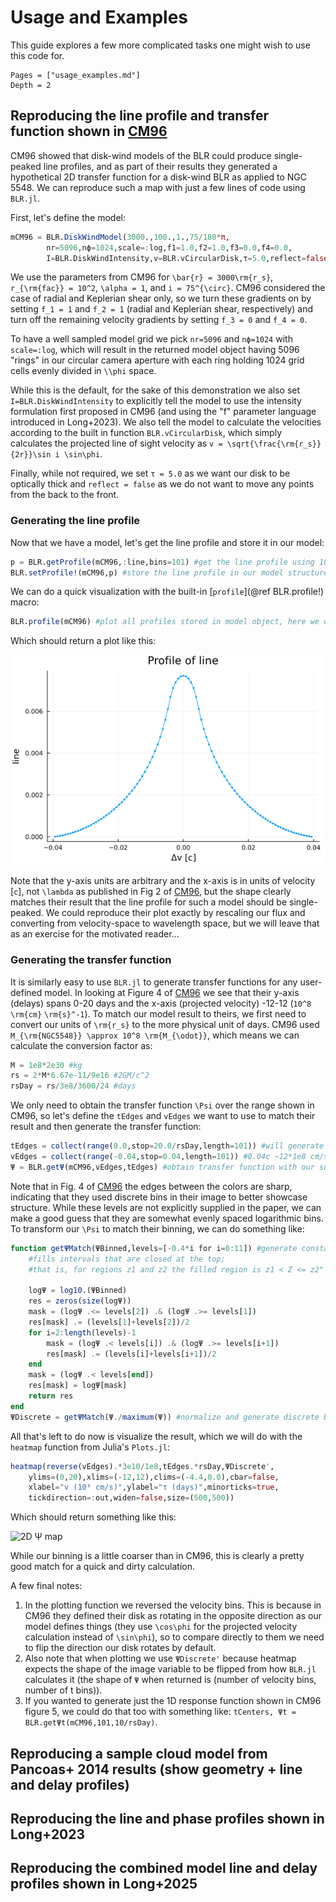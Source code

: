 # Usage and Examples

This guide explores a few more complicated tasks one might wish to use this code for. 

```@contents
Pages = ["usage_examples.md"]
Depth = 2
```

## Reproducing the line profile and transfer function shown in [CM96](https://ui.adsabs.harvard.edu/abs/1996ApJ...466..704C/abstract)

CM96 showed that disk-wind models of the BLR could produce single-peaked line profiles, and as part of their results they generated a hypothetical 2D transfer function for a disk-wind BLR as applied to NGC 5548. We can reproduce such a map with just a few lines of code using `BLR.jl`.

First, let's define the model: 
```julia
mCM96 = BLR.DiskWindModel(3000.,100.,1.,75/180*π,
        nr=5096,nϕ=1024,scale=:log,f1=1.0,f2=1.0,f3=0.0,f4=0.0,
        I=BLR.DiskWindIntensity,v=BLR.vCircularDisk,τ=5.0,reflect=false)
```

We use the parameters from CM96 for ``\bar{r} = 3000\rm{r_s}``, ``r_{\rm{fac}} = 10^2``, ``\alpha = 1``, and ``i = 75^{\circ}``. CM96 considered the case of radial and Keplerian shear only, so we turn these gradients on by setting ``f_1 = 1`` and ``f_2 = 1`` (radial and Keplerian shear, respectively) and turn off the remaining velocity gradients by setting ``f_3 = 0`` and ``f_4 = 0``. 

To have a well sampled model grid we pick `nr=5096` and `nϕ=1024` with `scale=:log`, which will result in the returned model object having 5096 "rings" in our circular camera aperture with each ring holding 1024 grid cells evenly divided in ``\\phi`` space. 

While this is the default, for the sake of this demonstration we also set `I=BLR.DiskWindIntensity` to explicitly tell the model to use the intensity formulation first proposed in CM96 (and using the "f" parameter language introduced in Long+2023). We also tell the model to calculate the velocities according to the built in function `BLR.vCircularDisk`, which simply calculates the projected line of sight velocity as ``v = \sqrt{\frac{\rm{r_s}}{2r}}\sin i \sin\phi``. 

Finally, while not required, we set `τ = 5.0` as we want our disk to be optically thick and `reflect = false` as we do not want to move any points from the back to the front. 

### Generating the line profile
Now that we have a model, let's get the line profile and store it in our model:

```julia
p = BLR.getProfile(mCM96,:line,bins=101) #get the line profile using 101 bins in velocity-space, otherwise using default params
BLR.setProfile!(mCM96,p) #store the line profile in our model structure
```

We can do a quick visualization with the built-in [`profile`](@ref BLR.profile!) macro:

```julia
BLR.profile(mCM96) #plot all profiles stored in model object, here we only have set :line so only :line will be plotted
```
Which should return a plot like this:

![result of BLR.profile](LPCM96_quick.png)

Note that the y-axis units are arbitrary and the x-axis is in units of velocity [``c``], not ``\lambda`` as published in Fig 2 of [CM96](https://articles.adsabs.harvard.edu/pdf/1996ApJ...466..704C), but the shape clearly matches their result that the line profile for such a model should be single-peaked. We could reproduce their plot exactly by rescaling our flux and converting from velocity-space to wavelength space, but we will leave that as an exercise for the motivated reader...

### Generating the transfer function 

It is similarly easy to use `BLR.jl` to generate transfer functions for any user-defined model. In looking at Figure 4 of [CM96](https://articles.adsabs.harvard.edu/pdf/1996ApJ...466..704C) we see that their y-axis (delays) spans 0-20 days and the x-axis (projected velocity) -12-12 (``10^8`` ``\rm{cm}`` ``\rm{s}^-1``). To match our model result to theirs, we first need to convert our units of ``\rm{r_s}`` to the more physical unit of days. CM96 used ``M_{\rm{NGC5548}} \approx 10^8 \rm{M_{\odot}}``, which means we can calculate the conversion factor as:

```julia
M = 1e8*2e30 #kg
rs = 2*M*6.67e-11/9e16 #2GM/c^2
rsDay = rs/3e8/3600/24 #days
```

We only need to obtain the transfer function ``\Psi`` over the range shown in CM96, so let's define the `tEdges` and `vEdges` we want to use to match their result and then generate the transfer function:

```julia
tEdges = collect(range(0.0,stop=20.0/rsDay,length=101)) #will generate 100 bins, convert 20 days upper limit to units of rs
vEdges = collect(range(-0.04,stop=0.04,length=101)) #0.04c ~12*1e8 cm/s
Ψ = BLR.getΨ(mCM96,vEdges,tEdges) #obtain transfer function with our supplied bin edges 
```

Note that in Fig. 4 of [CM96](https://articles.adsabs.harvard.edu/pdf/1996ApJ...466..704C) the edges between the colors are sharp, indicating that they used discrete bins in their image to better showcase structure. While these levels are not explicitly supplied in the paper, we can make a good guess that they are somewhat evenly spaced logarithmic bins. To transform our ``\Psi`` to match their binning, we can do something like: 

```julia
function getΨMatch(ΨBinned,levels=[-0.4*i for i=0:11]) #generate constant log10 bins of Ψ
    #fills intervals that are closed at the top;
    #that is, for regions z1 and z2 the filled region is z1 < Z <= z2"

    logΨ = log10.(ΨBinned)
    res = zeros(size(logΨ))
    mask = (logΨ .<= levels[2]) .& (logΨ .>= levels[1])
    res[mask] .= (levels[1]+levels[2])/2
    for i=2:length(levels)-1
        mask = (logΨ .< levels[i]) .& (logΨ .>= levels[i+1])
        res[mask] .= (levels[i]+levels[i+1])/2
    end
    mask = (logΨ .< levels[end])
    res[mask] = logΨ[mask]
    return res
end
ΨDiscrete = getΨMatch(Ψ./maximum(Ψ)) #normalize and generate discrete bins
```

All that's left to do now is visualize the result, which we will do with the `heatmap` function from Julia's `Plots.jl`:

```julia
heatmap(reverse(vEdges).*3e10/1e8,tEdges.*rsDay,ΨDiscrete',
    ylims=(0,20),xlims=(-12,12),clims=(-4.4,0.0),cbar=false,
    xlabel="v (10⁸ cm/s)",ylabel="τ (days)",minorticks=true,
    tickdirection=:out,widen=false,size=(500,500))
```

Which should return something like this:

![2D Ψ map](CM96_Ψ_quick.png)

While our binning is a little coarser than in CM96, this is clearly a pretty good match for a quick and dirty calculation. 

A few final notes: 
1. In the plotting function we reversed the velocity bins. This is because in CM96 they defined their disk as rotating in the opposite direction as our model defines things (they use ``\cos\phi`` for the projected velocity calculation instead of ``\sin\phi``), so to compare directly to them we need to flip the direction our disk rotates by default. 
2. Also note that when plotting we use `ΨDiscrete'` because heatmap expects the shape of the image variable to be flipped from how `BLR.jl` calculates it (the shape of `Ψ` when returned is (number of velocity bins, number of t bins)). 
3. If you wanted to generate just the 1D response function shown in CM96 figure 5, we could do that too with something like: `tCenters, Ψt = BLR.getΨt(mCM96,101,10/rsDay)`. 

## Reproducing a sample cloud model from Pancoas+ 2014 results (show geometry + line and delay profiles)

## Reproducing the line and phase profiles shown in Long+2023 

## Reproducing the combined model line and delay profiles shown in Long+2025 